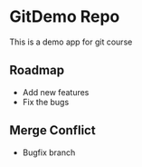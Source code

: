 # GitDemo Repo

This is a demo app for git course

## Roadmap

- Add new features
- Fix the bugs

## Merge Conflict

- Bugfix branch
